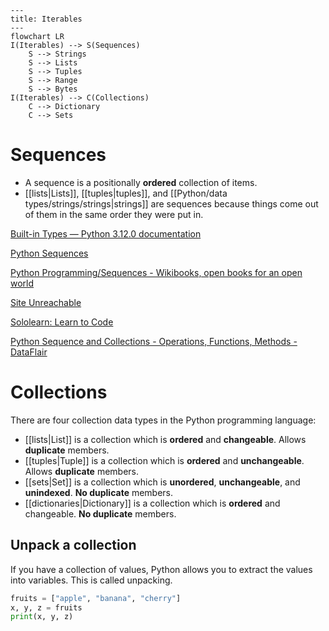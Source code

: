 
```mermaid
---
title: Iterables
---
flowchart LR
I(Iterables) --> S(Sequences)
	S --> Strings
	S --> Lists
	S --> Tuples
	S --> Range
	S --> Bytes
I(Iterables) --> C(Collections)
	C --> Dictionary
	C --> Sets

```
# Sequences

- A sequence is a positionally **ordered** collection of items.
- [[lists|Lists]], [[tuples|tuples]], and [[Python/data types/strings/strings|strings]] are sequences because things come out of them in the same order they were put in.



[Built-in Types — Python 3.12.0 documentation](https://docs.python.org/3/library/stdtypes.html#typesseq)

[Python Sequences](https://www.pythontutorial.net/advanced-python/python-sequences/)

[Python Programming/Sequences - Wikibooks, open books for an open world](https://en.wikibooks.org/wiki/Python_Programming/Sequences#Frozenset)

[Site Unreachable](https://www.w3schools.com/python/python_iterators.asp)

[Sololearn: Learn to Code](https://www.sololearn.com/en/Discuss/462454/difference-between-sequence-and-collection-in-python)

[Python Sequence and Collections - Operations, Functions, Methods - DataFlair](https://data-flair.training/blogs/python-sequence/)
# Collections
There are four collection data types in the Python programming language:

- [[lists|List]] is a collection which is **ordered** and **changeable**. Allows **duplicate** members.
- [[tuples|Tuple]] is a collection which is **ordered** and **unchangeable**. Allows **duplicate** members.
- [[sets|Set]] is a collection which is **unordered**, **unchangeable**, and **unindexed**. **No duplicate** members.
- [[dictionaries|Dictionary]] is a collection which is **ordered** and changeable. **No duplicate** members.


## Unpack a collection

If you have a collection of values, Python allows you to extract the values into variables. This is called unpacking.

```Python
fruits = ["apple", "banana", "cherry"]
x, y, z = fruits
print(x, y, z)
```

